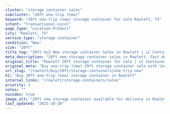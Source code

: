 ```yaml
---
cluster: "storage container sales"
subcluster: "20ft one-trip (new)"
keyword: "20ft one-trip (new) storage container for sale Rowlett, TX"
intent: "Transactional-Local"
page_type: "Location-Product"
city: "Rowlett, TX"
service_type: "storage container"
condition: "New"
size: "20ft"
title_tag: "20ft Uu3 New storage container Sales in Rowlett | LC Container"
meta_description: "20ft new storage container sales in Rowlett. Fast delivery, competitive pricing. Serving storage containers area. Quote ID: RHE. Call (214) 524-4168 for your free quote today."
original_title: "Rowlett 20ft storage container for sale | LC Container"
original_meta: "Buy one-trip (new) 20ft storage container sale with local delivery in Rowlett, TX. LC Container — local Since 2003. Request a fast quote today."
url_slug: "/rowlett/buy/20ft/storage-containers/one-trip-new"
h1: "Buy 20ft one-trip (new) storage container in Rowlett"
internal_links: "/rowlett/storage-containers/sales"
priority: 3
notes: ""
noindex: true
image_alt: "20ft new storage container available for delivery in Rowlett"
last_updated: "2025-10-20"
---
```


<!-- TODO: Add unique city/inventory copy, images, and internal links here. -->
